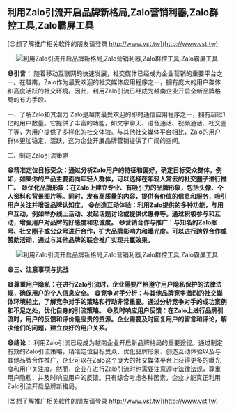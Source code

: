 ## **利用Zalo引流开启品牌新格局,Zalo营销利器,Zalo群控工具,Zalo霸屏工具**

[😍想了解推广相关软件的朋友请登录 http://www.vst.tw](http://www.vst.tw)

 <center><img src="https://vst.tw/MP4/tuiguang/png/6.png" alt="利用Zalo引流开启品牌新格局,Zalo营销利器,Zalo群控工具,Zalo霸屏工具"></center>

**😄引言：**
随着移动互联网的快速发展，社交媒体已经成为企业营销的重要平台之一。在越南，Zalo作为最受欢迎的社交媒体应用程序之一，拥有庞大的用户群体和高度活跃的社交环境。因此，利用Zalo引流已经成为越南企业开启全新品牌格局的有力手段。

一、了解Zalo和其潜力
Zalo是越南最受欢迎的即时通信应用程序之一，拥有超过1亿的用户数量。它提供了丰富的功能，如文字聊天、语音通话、视频通话、社交圈子等，为用户提供了多样化的社交体验。与其他社交媒体平台相比，Zalo的用户群体更加稳定、活跃，这为企业开展品牌营销提供了广阔的空间。

二、制定Zalo引流策略

**😄精准定位目标受众：通过分析Zalo用户的特征和偏好，确定目标受众群体。例如，如果你的产品主要面向年轻人群体，可以选择在年轻人常去的社交圈子进行推广。**
**😄优化品牌形象：在Zalo上建立专业、有吸引力的品牌形象，包括头像、个人资料和背景图片等。同时，发布高质量的内容，提供有价值的信息和服务，吸引用户关注并增强品牌认知度。**
**😄创造互动体验：利用Zalo提供的多种功能，与用户互动，例如举办线上活动、发起话题讨论或提供优惠券等。通过积极参与和互动，增强用户对品牌的好感度和忠诚度。**
**😄营销合作与推广：与知名的Zalo账号、社交圈子或公众号进行合作，扩大品牌影响力和曝光度。可以进行跨界合作或赞助活动，通过与其他品牌的联合推广实现共赢效果。**

 <center><img src="https://vst.tw/MP4/tuiguang/png/6.png" alt="利用Zalo引流开启品牌新格局,Zalo营销利器,Zalo群控工具,Zalo霸屏工具"></center>

**😄三、注意事项与挑战**

**😄尊重用户隐私：在进行Zalo引流时，企业需要严格遵守用户隐私保护的法律法规，确保用户的个人信息安全。**
**😄竞争对手分析：与其他品牌竞争激烈的社交媒体环境相比，了解竞争对手的策略和行动非常重要。通过分析竞争对手的成功案例和不足之处，优化自身的引流策略。**
**😄及时响应用户反馈：在Zalo上进行品牌引流时，用户的反馈和评价是宝贵的资源。企业需要及时回复用户的留言和评论，解决他们的问题，建立良好的用户关系。**

**😄结论：**
利用Zalo引流已经成为越南企业开启新品牌格局的重要途径。通过制定有效的Zalo引流策略，精准定位目标受众、优化品牌形象、创造互动体验以及与其他品牌合作推广，企业可以在Zalo这个庞大的社交媒体平台上获得更多的曝光度和用户关注度。然而，企业在进行Zalo引流时也需要注意遵守法律法规，尊重用户隐私，并及时响应用户的反馈。只有综合考虑各种因素，企业才能真正利用Zalo引流开启品牌新格局。

[😍想了解推广相关软件的朋友请登录 http://www.vst.tw](http://www.vst.tw)



